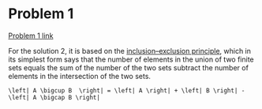 # Problem 1
[Problem 1 link](https://projecteuler.net/problem=1) 

For the solution 2, it is based on the [inclusion–exclusion principle](https://en.wikipedia.org/wiki/Inclusion%E2%80%93exclusion_principle), 
which in its simplest form says that the number of elements in the union of two finite sets 
equals the sum of the number of the two sets subtract the number of elements in the intersection of the two sets.
```{math}
\left| A \bigcup B  \right| = \left| A \right| + \left| B \right| - \left| A \bigcap B \right|
```

```{literalinclude} ../../solution/problem1.py
```